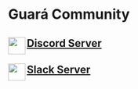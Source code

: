 # Guará Community
## <a href="https://discord.gg/kXVDKr">Discord Server<img src="https://images-wixmp-ed30a86b8c4ca887773594c2.wixmp.com/i/bde3849f-8b50-46e6-92fa-06b89b73054a/daaj71i-22f7bc6c-c729-4d9c-81e5-27e34a1003d2.png" align="left" object-fit="cover" width="35px" height="35px"/></a>
## <a href="https://join.slack.com/t/guarastats/shared_invite/zt-d72wy69x-ZWHL3fCuznHHH0L~0fowVQ">Slack Server<img src="https://mir-s3-cdn-cf.behance.net/project_modules/disp/a26c4f32358721.568bcb600b564.png" align="left" object-fit="cover" width="35px" height="35px"/></a>
